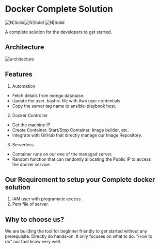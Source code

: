 # Docker Complete Solution
![N|Solid](https://cdn.icon-icons.com/icons2/2248/PNG/128/ansible_icon_136957.png)![N|Solid](https://cdn.icon-icons.com/icons2/2415/PNG/128/docker_original_wordmark_logo_icon_146557.png) ![N|Solid](https://cdn.icon-icons.com/icons2/2699/PNG/128/nodejs_logo_icon_169910.png)

A complete solution for the developers to get started.

## Architecture
![architecture](https://user-images.githubusercontent.com/60294234/160270075-7be4b8b4-263f-4a80-94cd-d67bdad2b400.png)

## Features
1. Automation
- Fetch details from mongo database.
- Update the user .bashrc file with Aws user credentials.
- Copy the server tag name to ansible-playbook host. 

2. Docker Controller
- Get the machine IP
- Create Container, Start/Stop Container, Image builder, etc.
- Integrate with GitHub that directly manage our Image Repository.

3. Serverless
- Container runs on our one of the managed server.
- Random function that can randomly allocating the Public IP to access the docker service. 


## Our Requirement to setup your Complete docker solution
1. IAM user with programatic access.
3. Pem file of server.

## Why to choose us?
We are building the tool for beginner friendly to get started without any prerequisite. Directly do hands-on. It only focuses on what to do. "How to do" our tool know very well.
